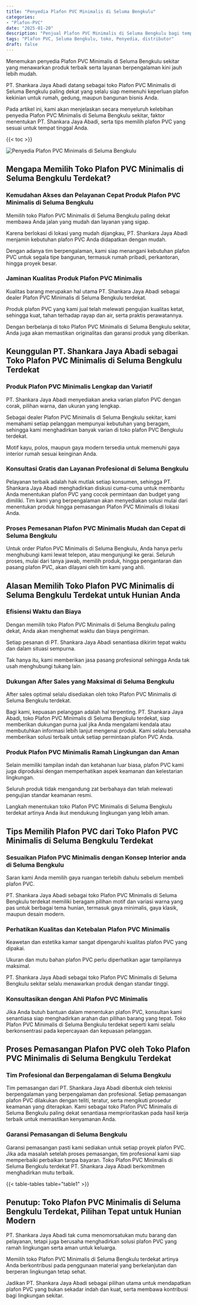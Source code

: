 ```yaml
---
title: "Penyedia Plafon PVC Minimalis di Seluma Bengkulu"
categories: 
- "Plafon-PVC"
date: "2025-01-20"
description: "Penjual Plafon PVC Minimalis di Seluma Bengkulu bagi tempat tinggal, office, serta toko. Material terbaik, beragam motif, warna menarik, dengan layanan penempatan oleh tim ahli dan kepastian resmi!|Layanan distribusi Plafon PVC Minimalis di Seluma Bengkulu bagi keperluan tempat tinggal, office, maupun toko, dengan produk unggulan dan penempatan oleh tim ahli dan jaminan resmi.|Alternatif Plafon PVC Minimalis di Seluma Bengkulu yang terbukti bagi rumah, kantor, dan gerai, dengan material berkualitas dan pemasangan oleh tim profesional dan jaminan resmi.|Penyediaan Plafon PVC Minimalis di Seluma Bengkulu bagi hunian, office, serta toko, beserta plafon berkualitas dan penempatan oleh tim profesional, dilengkapi beserta jaminan resmi.}"
tags: "Plafon PVC, Seluma Bengkulu, toko, Penyedia, distributor"
draft: false
---
```


Menemukan penyedia Plafon PVC Minimalis di Seluma Bengkulu sekitar yang menawarkan produk terbaik serta layanan berpengalaman kini jauh lebih mudah.

PT. Shankara Jaya Abadi datang sebagai toko Plafon PVC Minimalis di Seluma Bengkulu paling dekat yang selalu siap memenuhi keperluan plafon kekinian untuk rumah, gedung, maupun bangunan bisnis Anda.

Pada artikel ini, kami akan menjelaskan secara menyeluruh kelebihan penyedia Plafon PVC Minimalis di Seluma Bengkulu sekitar, faktor menentukan PT. Shankara Jaya Abadi, serta tips memilih plafon PVC yang sesuai untuk tempat tinggal Anda.

{{< toc >}}

![Penyedia Plafon PVC Minimalis di Seluma Bengkulu](/images/Plafon-PVC/Penyedia-Plafon-PVC-Minimalis-di-Seluma-Bengkulu.png)


## Mengapa Memilih Toko Plafon PVC Minimalis di Seluma Bengkulu Terdekat?

### Kemudahan Akses dan Pelayanan Cepat Produk Plafon PVC Minimalis di Seluma Bengkulu

Memilih toko Plafon PVC Minimalis di Seluma Bengkulu paling dekat membawa Anda jalan yang mudah dan layanan yang sigap.

Karena berlokasi di lokasi yang mudah dijangkau, PT. Shankara Jaya Abadi menjamin kebutuhan plafon PVC Anda didapatkan dengan mudah.

Dengan adanya tim berpengalaman, kami siap menangani kebutuhan plafon PVC untuk segala tipe bangunan, termasuk rumah pribadi, perkantoran, hingga proyek besar.

### Jaminan Kualitas Produk Plafon PVC Minimalis

Kualitas barang merupakan hal utama PT. Shankara Jaya Abadi sebagai dealer Plafon PVC Minimalis di Seluma Bengkulu terdekat.

Produk plafon PVC yang kami jual telah melewati pengujian kualitas ketat, sehingga kuat, tahan terhadap rayap dan air, serta praktis perawatannya.

Dengan berbelanja di toko Plafon PVC Minimalis di Seluma Bengkulu sekitar, Anda juga akan memastikan originalitas dan garansi produk yang diberikan.

## Keunggulan PT. Shankara Jaya Abadi sebagai Toko Plafon PVC Minimalis di Seluma Bengkulu Terdekat

### Produk Plafon PVC Minimalis Lengkap dan Variatif

PT. Shankara Jaya Abadi menyediakan aneka varian plafon PVC dengan corak, pilihan warna, dan ukuran yang lengkap.

Sebagai dealer Plafon PVC Minimalis di Seluma Bengkulu sekitar, kami memahami setiap pelanggan mempunyai kebutuhan yang beragam, sehingga kami menghadirkan banyak varian di toko plafon PVC Bengkulu terdekat.

Motif kayu, polos, maupun gaya modern tersedia untuk memenuhi gaya interior rumah sesuai keinginan Anda.

### Konsultasi Gratis dan Layanan Profesional di Seluma Bengkulu

Pelayanan terbaik adalah hak mutlak setiap konsumen, sehingga PT. Shankara Jaya Abadi menghadirkan diskusi cuma-cuma untuk membantu Anda menentukan plafon PVC yang cocok permintaan dan budget yang dimiliki. Tim kami yang berpengalaman akan menyediakan solusi mulai dari menentukan produk hingga pemasangan Plafon PVC Minimalis di lokasi Anda.

### Proses Pemesanan Plafon PVC Minimalis Mudah dan Cepat di Seluma Bengkulu

Untuk order Plafon PVC Minimalis di Seluma Bengkulu, Anda hanya perlu menghubungi kami lewat telepon, atau mengunjungi ke gerai. Seluruh proses, mulai dari tanya jawab, memilih produk, hingga pengantaran dan pasang plafon PVC, akan dilayani oleh tim kami yang ahli.

## Alasan Memilih Toko Plafon PVC Minimalis di Seluma Bengkulu Terdekat untuk Hunian Anda

### Efisiensi Waktu dan Biaya

Dengan memilih toko Plafon PVC Minimalis di Seluma Bengkulu paling dekat, Anda akan menghemat waktu dan biaya pengiriman.

Setiap pesanan di PT. Shankara Jaya Abadi senantiasa dikirim tepat waktu dan dalam situasi sempurna.

Tak hanya itu, kami memberikan jasa pasang profesional sehingga Anda tak usah menghubungi tukang lain.

### Dukungan After Sales yang Maksimal di Seluma Bengkulu

After sales optimal selalu disediakan oleh toko Plafon PVC Minimalis di Seluma Bengkulu terdekat.

Bagi kami, kepuasan pelanggan adalah hal terpenting. PT. Shankara Jaya Abadi, toko Plafon PVC Minimalis di Seluma Bengkulu terdekat, siap memberikan dukungan purna jual jika Anda mengalami kendala atau membutuhkan informasi lebih lanjut mengenai produk. Kami selalu berusaha memberikan solusi terbaik untuk setiap permintaan plafon PVC Anda.

### Produk Plafon PVC Minimalis Ramah Lingkungan dan Aman

Selain memiliki tampilan indah dan ketahanan luar biasa, plafon PVC kami juga diproduksi dengan memperhatikan aspek keamanan dan kelestarian lingkungan.

Seluruh produk tidak mengandung zat berbahaya dan telah melewati pengujian standar keamanan resmi.

Langkah menentukan toko Plafon PVC Minimalis di Seluma Bengkulu terdekat artinya Anda ikut mendukung lingkungan yang lebih aman.

## Tips Memilih Plafon PVC dari Toko Plafon PVC Minimalis di Seluma Bengkulu Terdekat

### Sesuaikan Plafon PVC Minimalis dengan Konsep Interior anda di Seluma Bengkulu

Saran kami Anda memilih gaya ruangan terlebih dahulu sebelum membeli plafon PVC.

PT. Shankara Jaya Abadi sebagai toko Plafon PVC Minimalis di Seluma Bengkulu terdekat memiliki beragam pilihan motif dan variasi warna yang pas untuk berbagai tema hunian, termasuk gaya minimalis, gaya klasik, maupun desain modern.

### Perhatikan Kualitas dan Ketebalan Plafon PVC Minimalis

Keawetan dan estetika kamar sangat dipengaruhi kualitas plafon PVC yang dipakai.

Ukuran dan mutu bahan plafon PVC perlu diperhatikan agar tampilannya maksimal.

PT. Shankara Jaya Abadi sebagai toko Plafon PVC Minimalis di Seluma Bengkulu sekitar selalu menawarkan produk dengan standar tinggi.

### Konsultasikan dengan Ahli Plafon PVC Minimalis

Jika Anda butuh bantuan dalam menentukan plafon PVC, konsultan kami senantiasa siap menghadirkan arahan dan pilihan barang yang tepat. Toko Plafon PVC Minimalis di Seluma Bengkulu terdekat seperti kami selalu berkonsentrasi pada kepercayaan dan kepuasan pelanggan.

## Proses Pemasangan Plafon PVC oleh Toko Plafon PVC Minimalis di Seluma Bengkulu Terdekat

### Tim Profesional dan Berpengalaman di Seluma Bengkulu

Tim pemasangan dari PT. Shankara Jaya Abadi dibentuk oleh teknisi berpengalaman yang berpengalaman dan profesional. Setiap pemasangan plafon PVC dilakukan dengan teliti, teratur, serta mengikuti prosedur keamanan yang diterapkan. Kami sebagai toko Plafon PVC Minimalis di Seluma Bengkulu paling dekat senantiasa memprioritaskan pada hasil kerja terbaik untuk memastikan kenyamanan Anda.

### Garansi Pemasangan di Seluma Bengkulu

Garansi pemasangan pasti kami sediakan untuk setiap proyek plafon PVC. Jika ada masalah setelah proses pemasangan, tim profesional kami siap memperbaiki perbaikan tanpa bayaran. Toko Plafon PVC Minimalis di Seluma Bengkulu terdekat PT. Shankara Jaya Abadi berkomitmen menghadirkan mutu terbaik.

{{< table-tables table="table1" >}}

## Penutup: Toko Plafon PVC Minimalis di Seluma Bengkulu Terdekat, Pilihan Tepat untuk Hunian Modern

PT. Shankara Jaya Abadi tak cuma menomorsatukan mutu barang dan pelayanan, tetapi juga berusaha menghadirkan solusi plafon PVC yang ramah lingkungan serta aman untuk keluarga.

Memilih toko Plafon PVC Minimalis di Seluma Bengkulu terdekat artinya Anda berkontribusi pada penggunaan material yang berkelanjutan dan berperan lingkungan tetap sehat.

Jadikan PT. Shankara Jaya Abadi sebagai pilihan utama untuk mendapatkan plafon PVC yang bukan sekadar indah dan kuat, serta membawa kontribusi bagi lingkungan sekitar.